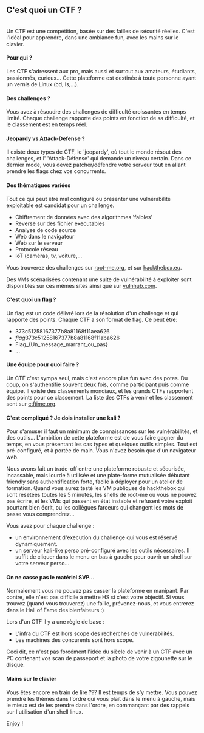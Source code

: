 ## C'est quoi un CTF ?


</br>
Un CTF est une compétition, basée sur des failles de sécurité réelles.
C'est l'idéal pour apprendre, dans une ambiance fun, avec les mains sur le clavier.

#### Pour qui ?

Les CTF s'adressent aux pro, mais aussi et surtout aux amateurs, étudiants, passionnés, curieux...
Cette plateforme est destinée à toute personne ayant un vernis de Linux (cd, ls,...).

#### Des challenges ?

Vous avez à résoudre des challenges de difficulté croissantes en temps limité.
Chaque challenge rapporte des points en fonction de sa difficulté, et le classement est en temps réel.

#### Jeopardy vs Attack-Defense ?

Il existe deux types de CTF, le 'jeopardy', où tout le monde résout des challenges, et l' 'Attack-Défense' qui demande un niveau certain. Dans ce dernier mode, vous devez patcher/défendre votre serveur tout en allant prendre les flags chez vos concurrents.



#### Des thématiques variées

Tout ce qui peut être mal configuré ou présenter une vulnérabilité exploitable est candidat pour un challenge.
- Chiffrement de données avec des algorithmes 'faibles'
- Reverse sur des fichier executables
- Analyse de code source 
- Web dans le navigateur
- Web sur le serveur
- Protocole réseau
- IoT (caméras, tv, voiture,...

Vous trouverez des challenges sur [root-me.org](https://www.root-me.org), et sur [hackthebox.eu](https://www.hackthebox.eu/).

Des VMs scénarisées contenant une suite de vulnérabilité à exploiter sont disponibles sur ces mêmes sites ainsi que sur [vulnhub.com](https://www.vulnhub.com/).

#### C'est quoi un flag ?

Un flag est un code délivré lors de la résolution d'un challenge et qui rapporte des points.
Chaque CTF a son format de flag.
Ce peut être:
- 373c51258167377b8a81168f11aea626
- $flag$373c51258167377b8a81168f11aba626
- Flag_{Un_message_marrant_ou_pas}
- ...

#### Une équipe pour quoi faire ?

Un CTF c'est sympa seul, mais c'est encore plus fun avec des potes.
Du coup, on s'authentifie souvent deux fois, comme participant puis comme équipe.
Il existe des classements mondiaux, et les grands CTFs rapportent des points pour ce classement.
La liste des CTFs à venir et les classement sont sur [ctftime.org](https://ctftime.org/).



#### C'est compliqué ? Je dois installer une kali ?

Pour s'amuser il faut un minimum de connaissances sur les vulnérabilités, et des outils...
L'ambition de cette plateforme est de vous faire gagner du temps, en vous présentant les cas types et quelques  outils simples.
Tout est pré-configuré, et à portée de main. Vous n'avez besoin que d'un navigateur web.

Nous avons fait un trade-off entre une plateforme robuste et sécurisée, incassable, mais lourde à utilisée et une plate-forme mutualisée débutant friendly sans authentification forte, facile à déployer pour un atelier de formation.
Quand vous aurez testé les VM publiques de hackthebox qui sont resetées toutes les 5 minutes, les shells de root-me ou vous ne pouvez pas écrire, et les VMs qui passent en état instable et refusent votre exploit pourtant bien écrit, ou les collègues farceurs qui changent les mots de passe vous comprendrez...

Vous avez pour chaque challenge :
- un environnement d'execution du challenge qui vous est réservé dynamiquement.
- un serveur kali-like perso pré-configuré avec les outils nécessaires.
Il suffit de cliquer dans le menu en bas à gauche pour ouvrir un shell sur votre serveur perso...



#### On ne casse pas le matériel SVP...

Normalement vous ne pouvez pas casser la plateforme en manipant.
Par contre, elle n'est pas difficile à mettre HS si c'est votre objectif.
Si vous trouvez (quand vous trouverez) une faille, prévenez-nous, et vous entrerez dans le Hall of Fame des bienfaiteurs :)

Lors d'un CTF il y a une règle de base :
- L'infra du CTF est hors scope des recherches de vulnerabilités. 
- Les machines des concurents sont hors scope.

Ceci dit, ce n'est pas forcément l'idée du siècle de venir à un CTF avec un PC contenant vos scan de passeport et la photo de votre zigounette sur le disque.


#### Mains sur le clavier

Vous êtes encore en train de lire ???
Il est temps de s'y mettre. Vous pouvez prendre les thèmes dans l'ordre qui vous plait dans le menu à gauche, mais le mieux est de les prendre dans l'ordre, en commançant par des rappels sur l'utilisation d'un shell linux.

Enjoy !




















